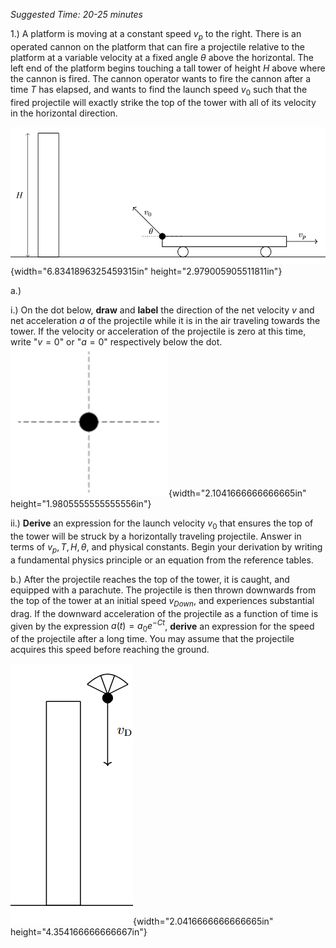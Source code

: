 *Suggested Time: 20-25 minutes*

1.) A platform is moving at a constant speed $v_{p}$ to the right. There
is an operated cannon on the platform that can fire a projectile
relative to the platform at a variable velocity at a fixed angle
$\theta$ above the horizontal. The left end of the platform begins
touching a tall tower of height $H$ above where the cannon is fired. The
cannon operator wants to fire the cannon after a time $T$ has elapsed,
and wants to find the launch speed $v_{0}$ such that the fired
projectile will exactly strike the top of the tower with all of its
velocity in the horizontal direction.

![](media/image1.png){width="6.8341896325459315in"
height="2.979005905511811in"}

a.)

i.) On the dot below, **draw** and **label** the direction of the net
velocity $v$ and net acceleration $a$ of the projectile while it is in
the air traveling towards the tower. If the velocity or acceleration of
the projectile is zero at this time, write "$v = 0$" or "$a = 0$"
respectively below the
dot.![](media/image2.png){width="2.1041666666666665in"
height="1.9805555555555556in"}

ii.) **Derive** an expression for the launch velocity $v_{0}$ that
ensures the top of the tower will be struck by a horizontally traveling
projectile. Answer in terms of $v_{p},T,H,\theta,$ and physical
constants. Begin your derivation by writing a fundamental physics
principle or an equation from the reference tables.

b.) After the projectile reaches the top of the tower, it is caught, and
equipped with a parachute. The projectile is then thrown downwards from
the top of the tower at an initial speed $v_{Down}$, and experiences
substantial drag. If the downward acceleration of the projectile as a
function of time is given by the expression $a(t) = a_{0}e^{- Ct}$,
**derive** an expression for the speed of the projectile after a long
time. You may assume that the projectile acquires this speed before
reaching the ground.

![](media/image3.png){width="2.0416666666666665in"
height="4.354166666666667in"}
